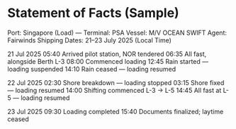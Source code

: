 # Statement of Facts (Sample)

Port: Singapore (Load) — Terminal: PSA
Vessel: M/V OCEAN SWIFT
Agent: Fairwinds Shipping
Dates: 21–23 July 2025 (Local Time)

21 Jul 2025
  05:40 Arrived pilot station, NOR tendered
  06:35 All fast, alongside Berth L-3
  08:00 Commenced loading
  12:45 Rain started — loading suspended
  14:10 Rain ceased — loading resumed

22 Jul 2025
  02:30 Shore breakdown — loading stopped
  03:15 Shore fixed — loading resumed
  14:00 Shifting commenced L-3 → L-5
  14:45 All fast at L-5 — loading resumed

23 Jul 2025
  09:30 Loading completed
  15:40 Documents finalized; laytime ceased
